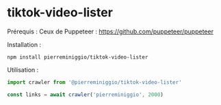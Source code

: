 # tiktok-video-lister

Prérequis :
Ceux de Puppeteer : https://github.com/puppeteer/puppeteer

Installation :
```
npm install pierreminiggio/tiktok-video-lister
```

Utilisation : 
```javascript
import crawler from '@pierreminiggio/tiktok-video-lister'

const links = await crawler('pierreminiggio', 2000)
```
